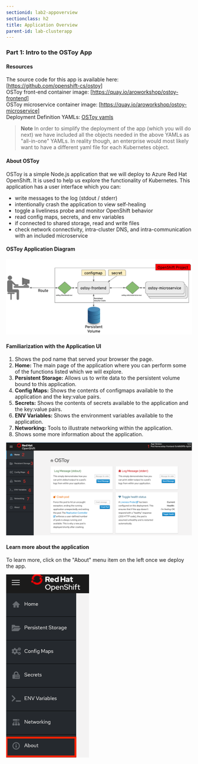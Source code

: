 ```yaml
---
sectionid: lab2-appoverview
sectionclass: h2
title: Application Overview
parent-id: lab-clusterapp
---
```


### Part 1: Intro to the OSToy App

#### Resources

The source code for this app is available here: [https://github.com/openshift-cs/ostoy] <br>
OSToy front-end container image: [https://quay.io/aroworkshop/ostoy-frontend] <br>
OSToy microservice container image: [https://quay.io/aroworkshop/ostoy-microservice] <br>
Deployment Definition YAMLs: [OSToy yamls](/yaml/)

> **Note** In order to simplify the deployment of the app (which you will do next) we have included all the objects needed in the above YAMLs as "all-in-one" YAMLs.  In reality though, an enterprise would most likely want to have a different yaml file for each Kubernetes object.

#### About OSToy

OSToy is a simple Node.js application that we will deploy to Azure Red Hat OpenShift. It is used to help us explore the functionality of Kubernetes. This application has a user interface which you can:

- write messages to the log (stdout / stderr)
- intentionally crash the application to view self-healing
- toggle a liveliness probe and monitor OpenShift behavior
- read config maps, secrets, and env variables
- if connected to shared storage, read and write files
- check network connectivity, intra-cluster DNS, and intra-communication with an included microservice

#### OSToy Application Diagram

![OSToy Diagram](/media/managedlab/4-ostoy-arch.png)

#### Familiarization with the Application UI

1. Shows the pod name that served your browser the page.
2. **Home:** The main page of the application where you can perform some of the functions listed which we will explore.
3. **Persistent Storage:**  Allows us to write data to the persistent volume bound to this application.
4. **Config Maps:**  Shows the contents of configmaps available to the application and the key:value pairs.
5. **Secrets:** Shows the contents of secrets available to the application and the key:value pairs.
6. **ENV Variables:** Shows the environment variables available to the application.
7. **Networking:** Tools to illustrate networking within the application.
8. Shows some more information about the application.

![Home Page](/media/managedlab/10-ostoy-homepage-1.png)

#### Learn more about the application

To learn more, click on the "About" menu item on the left once we deploy the app.

![ostoy About](/media/managedlab/5-ostoy-about.png)
